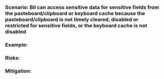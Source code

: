 ### Scenario: Bil can access sensitive data for sensitive fields from the pasteboard/clipboard or keyboard cache because the pasteboard/clipboard is not timely cleared, disabled or restricted for sensitive fields, or the keyboard cache is not disabled

### Example:

### Risks: 

### Mitigation: